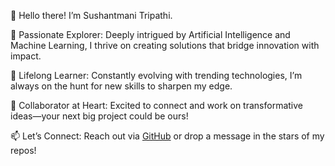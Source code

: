 
👋 Hello there! I’m Sushantmani Tripathi.  

🚀 Passionate Explorer: Deeply intrigued by Artificial Intelligence and Machine Learning, I thrive on creating solutions that bridge innovation with impact.  

🌱 Lifelong Learner: Constantly evolving with trending technologies, I’m always on the hunt for new skills to sharpen my edge.  

🤝 Collaborator at Heart: Excited to connect and work on transformative ideas—your next big project could be ours!  

📫 Let’s Connect: Reach out via [GitHub](https://github.com/SushantmaniTripathi) or drop a message in the stars of my repos!  


